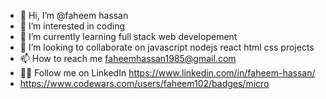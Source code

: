 - 👋 Hi, I’m @faheem hassan
- 👀 I’m interested in coding
- 🌱 I’m currently learning full stack web developement
- 💞️ I’m looking to collaborate on javascript nodejs react html css projects
- 📫 How to reach me faheemhassan1985@gmail.com
- 👨‍💻 Follow me on LinkedIn https://www.linkedin.com/in/faheem-hassan/
- https://www.codewars.com/users/faheem102/badges/micro

<!---
faheem102/faheem102 is a ✨ special ✨ repository because its `README.md` (this file) appears on your GitHub profile.
You can click the Preview link to take a look at your changes.
--->
